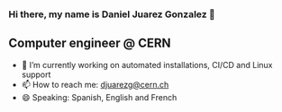 ### Hi there, my name is Daniel Juarez Gonzalez 👋

## Computer engineer @ CERN

<!--
**djuarezg/djuarezg** is a ✨ _special_ ✨ repository because its `README.md` (this file) appears on your GitHub profile.

Here are some ideas to get you started:

- 🔭 I’m currently working on automated installations, CI/CD and Linux support
- 🌱 I’m currently learning ...
- 👯 I’m looking to collaborate on ...
- 🤔 I’m looking for help with ...
- 💬 Ask me about ...
- 📫 How to reach me: ...
- 😄 Pronouns: ...
- ⚡ Fun fact: ...
-->

- 🔭 I’m currently working on automated installations, CI/CD and Linux support
- 📫 How to reach me: djuarezg@cern.ch
- 😄 Speaking: Spanish, English and French
